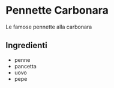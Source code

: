# Pennette Carbonara

Le famose pennette alla carbonara

## Ingredienti

* penne
* pancetta
* uovo
* pepe
